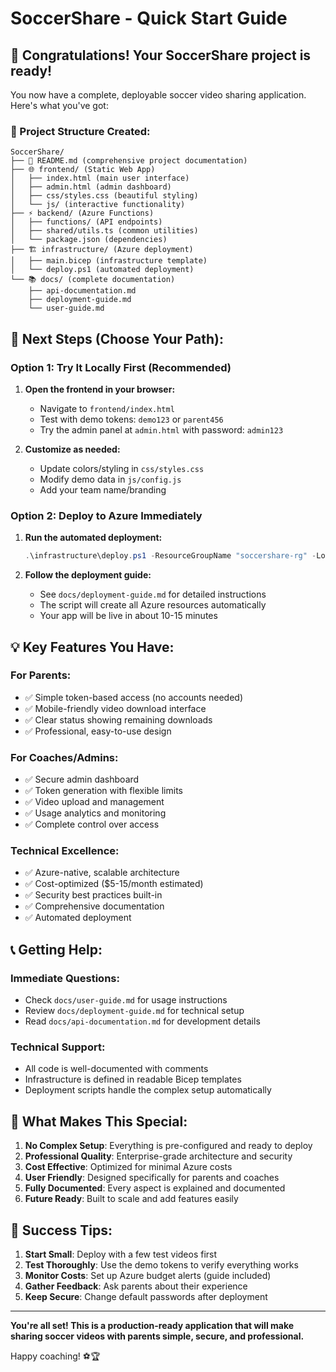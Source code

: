 # SoccerShare - Quick Start Guide

## 🎉 Congratulations! Your SoccerShare project is ready!

You now have a complete, deployable soccer video sharing application. Here's what you've got:

### 📁 Project Structure Created:
```
SoccerShare/
├── 📄 README.md (comprehensive project documentation)
├── 🌐 frontend/ (Static Web App)
│   ├── index.html (main user interface)
│   ├── admin.html (admin dashboard)
│   ├── css/styles.css (beautiful styling)
│   └── js/ (interactive functionality)
├── ⚡ backend/ (Azure Functions)
│   ├── functions/ (API endpoints)
│   ├── shared/utils.ts (common utilities)
│   └── package.json (dependencies)
├── 🏗️ infrastructure/ (Azure deployment)
│   ├── main.bicep (infrastructure template)
│   └── deploy.ps1 (automated deployment)
└── 📚 docs/ (complete documentation)
    ├── api-documentation.md
    ├── deployment-guide.md
    └── user-guide.md
```

## 🚀 Next Steps (Choose Your Path):

### Option 1: Try It Locally First (Recommended)
1. **Open the frontend in your browser:**
   - Navigate to `frontend/index.html`
   - Test with demo tokens: `demo123` or `parent456`
   - Try the admin panel at `admin.html` with password: `admin123`

2. **Customize as needed:**
   - Update colors/styling in `css/styles.css`
   - Modify demo data in `js/config.js`
   - Add your team name/branding

### Option 2: Deploy to Azure Immediately
1. **Run the automated deployment:**
   ```powershell
   .\infrastructure\deploy.ps1 -ResourceGroupName "soccershare-rg" -Location "East US"
   ```

2. **Follow the deployment guide:**
   - See `docs/deployment-guide.md` for detailed instructions
   - The script will create all Azure resources automatically
   - Your app will be live in about 10-15 minutes

## 💡 Key Features You Have:

### For Parents:
- ✅ Simple token-based access (no accounts needed)
- ✅ Mobile-friendly video download interface
- ✅ Clear status showing remaining downloads
- ✅ Professional, easy-to-use design

### For Coaches/Admins:
- ✅ Secure admin dashboard
- ✅ Token generation with flexible limits
- ✅ Video upload and management
- ✅ Usage analytics and monitoring
- ✅ Complete control over access

### Technical Excellence:
- ✅ Azure-native, scalable architecture
- ✅ Cost-optimized ($5-15/month estimated)
- ✅ Security best practices built-in
- ✅ Comprehensive documentation
- ✅ Automated deployment

## 📞 Getting Help:

### Immediate Questions:
- Check `docs/user-guide.md` for usage instructions
- Review `docs/deployment-guide.md` for technical setup
- Read `docs/api-documentation.md` for development details

### Technical Support:
- All code is well-documented with comments
- Infrastructure is defined in readable Bicep templates
- Deployment scripts handle the complex setup automatically

## 🎯 What Makes This Special:

1. **No Complex Setup**: Everything is pre-configured and ready to deploy
2. **Professional Quality**: Enterprise-grade architecture and security
3. **Cost Effective**: Optimized for minimal Azure costs
4. **User Friendly**: Designed specifically for parents and coaches
5. **Fully Documented**: Every aspect is explained and documented
6. **Future Ready**: Built to scale and add features easily

## 🌟 Success Tips:

1. **Start Small**: Deploy with a few test videos first
2. **Test Thoroughly**: Use the demo tokens to verify everything works
3. **Monitor Costs**: Set up Azure budget alerts (guide included)
4. **Gather Feedback**: Ask parents about their experience
5. **Keep Secure**: Change default passwords after deployment

---

**You're all set! This is a production-ready application that will make sharing soccer videos with parents simple, secure, and professional.**

Happy coaching! ⚽🏆
